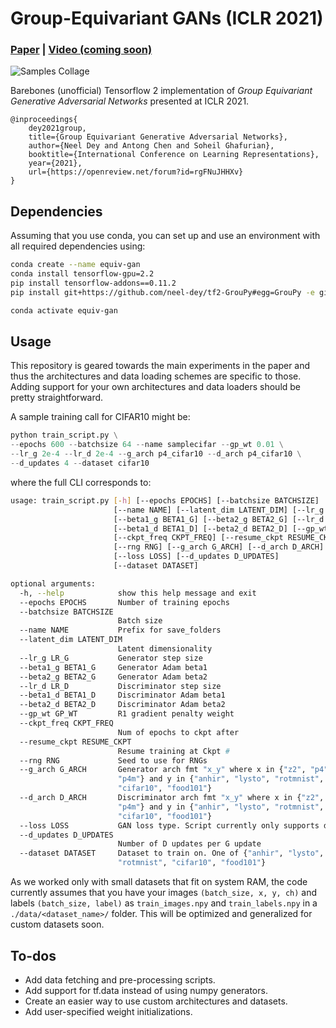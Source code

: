 # Group-Equivariant GANs (ICLR 2021)
### [Paper](https://arxiv.org/abs/2005.01683) | [Video (coming soon)]() 
![Samples Collage](https://pbs.twimg.com/media/EXQ84JnXQAgBWFw?format=jpg&name=large)

Barebones (unofficial) Tensorflow 2 implementation of *Group Equivariant Generative Adversarial Networks* presented at ICLR 2021.

```
@inproceedings{
	dey2021group,
	title={Group Equivariant Generative Adversarial Networks},
	author={Neel Dey and Antong Chen and Soheil Ghafurian},
	booktitle={International Conference on Learning Representations},
	year={2021},
	url={https://openreview.net/forum?id=rgFNuJHHXv}
}
```

## Dependencies
Assuming that you use conda, you can set up and use an environment with all required dependencies using:
```bash
conda create --name equiv-gan
conda install tensorflow-gpu=2.2
pip install tensorflow-addons==0.11.2
pip install git+https://github.com/neel-dey/tf2-GrouPy#egg=GrouPy -e git+https://github.com/neel-dey/tf-keras-gcnn.git#egg=keras_gcnn

conda activate equiv-gan
```

## Usage
This repository is geared towards the main experiments in the paper and thus the architectures and data loading schemes are specific to those. Adding support for your own architectures and data loaders should be pretty straightforward.
 
A sample training call for CIFAR10 might be:
```python
python train_script.py \
--epochs 600 --batchsize 64 --name samplecifar --gp_wt 0.01 \
--lr_g 2e-4 --lr_d 2e-4 --g_arch p4_cifar10 --d_arch p4_cifar10 \
--d_updates 4 --dataset cifar10
```

where the full CLI corresponds to:

```bash
usage: train_script.py [-h] [--epochs EPOCHS] [--batchsize BATCHSIZE]
                       [--name NAME] [--latent_dim LATENT_DIM] [--lr_g LR_G]
                       [--beta1_g BETA1_G] [--beta2_g BETA2_G] [--lr_d LR_D]
                       [--beta1_d BETA1_D] [--beta2_d BETA2_D] [--gp_wt GP_WT]
                       [--ckpt_freq CKPT_FREQ] [--resume_ckpt RESUME_CKPT]
                       [--rng RNG] [--g_arch G_ARCH] [--d_arch D_ARCH]
                       [--loss LOSS] [--d_updates D_UPDATES]
                       [--dataset DATASET]

optional arguments:
  -h, --help            show this help message and exit
  --epochs EPOCHS       Number of training epochs
  --batchsize BATCHSIZE
                        Batch size
  --name NAME           Prefix for save_folders
  --latent_dim LATENT_DIM
                        Latent dimensionality
  --lr_g LR_G           Generator step size
  --beta1_g BETA1_G     Generator Adam beta1
  --beta2_g BETA2_G     Generator Adam beta2
  --lr_d LR_D           Discriminator step size
  --beta1_d BETA1_D     Discriminator Adam beta1
  --beta2_d BETA2_D     Discriminator Adam beta2
  --gp_wt GP_WT         R1 gradient penalty weight
  --ckpt_freq CKPT_FREQ
                        Num of epochs to ckpt after
  --resume_ckpt RESUME_CKPT
                        Resume training at Ckpt #
  --rng RNG             Seed to use for RNGs
  --g_arch G_ARCH       Generator arch fmt "x_y" where x in {"z2", "p4",
                        "p4m"} and y in {"anhir", "lysto", "rotmnist",
                        "cifar10", "food101"}
  --d_arch D_ARCH       Discriminator arch fmt "x_y" where x in {"z2", "p4",
                        "p4m"} and y in {"anhir", "lysto", "rotmnist",
                        "cifar10", "food101"}
  --loss LOSS           GAN loss type. Script currently only supports default.
  --d_updates D_UPDATES
                        Number of D updates per G update
  --dataset DATASET     Dataset to train on. One of {"anhir", "lysto",
                        "rotmnist", "cifar10", "food101"}
```

As we worked only with small datasets that fit on system RAM, the code currently assumes that you have your images `(batch_size, x, y, ch)` and labels `(batch_size, label)` as `train_images.npy` and `train_labels.npy` in a `./data/<dataset_name>/` folder. This will be optimized and generalized for custom datasets soon.

## To-dos
- Add data fetching and pre-processing scripts.
- Add support for tf.data instead of using numpy generators.
- Create an easier way to use custom architectures and datasets.
- Add user-specified weight initializations.

